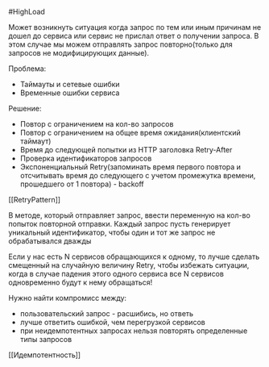 #HighLoad

Может возникнуть ситуация когда запрос по тем или иным причинам не дошел до сервиса или сервис не прислал ответ о получении запроса. В этом случае мы можем отправлять запрос повторно(только для запросов не модифицирующих данные). 

Проблема:
- Таймауты и сетевые ошибки
- Временные ошибки сервиса

Решение:
- Повтор с ограничением на кол-во запросов
- Повтор с ограничением на общее время ожидания(клиентский таймаут)
- Время до следующей попытки из HTTP заголовка Retry-After
- Проверка идентификаторов запросов
- Экспоненциальный Retry(запоминать время первого повтора и отсчитывать время до следующего с учетом промежутка времени, прошедшего от 1 повтора) - backoff

[[RetryPattern]]

В методе, который отправляет запрос, ввести переменную на кол-во попыток повторной отправки. Каждый запрос пусть генерирует уникальный идентификатор, чтобы один и тот же запрос не обрабатывался дважды

Если у нас есть N сервисов обращающихся к одному, то лучше сделать смещенный на случайную величину Retry, чтобы избежать ситуации, когда в случае падения этого одного сервиса все N сервисов одновременно будут к нему обращаться!

Нужно найти компромисс между:
- пользовательский запрос - расшибись, но ответь
- лучше ответить ошибкой, чем перегрузкой сервисов
- при неидемпотентных запросах нельзя повторять определенные типы запросов

[[Идемпотентность]]